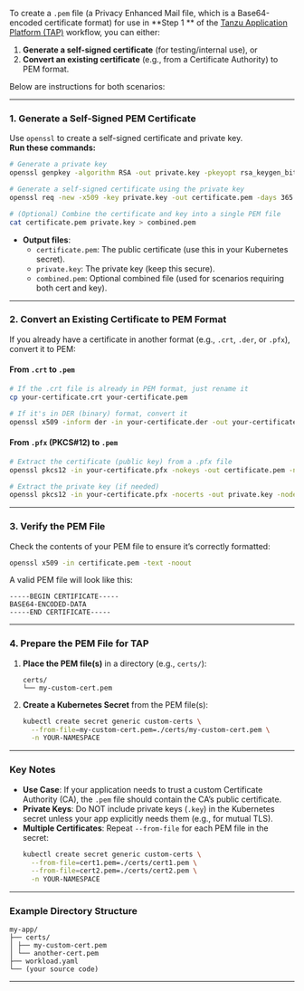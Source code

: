 To create a `.pem` file (a Privacy Enhanced Mail file, which is a Base64-encoded certificate format) for use in **Step 1
** of the [Tanzu Application Platform (TAP)](./README_TANZU.md) workflow, you can either:

1. **Generate a self-signed certificate** (for testing/internal use), or
2. **Convert an existing certificate** (e.g., from a Certificate Authority) to PEM format.

Below are instructions for both scenarios:

---

### **1. Generate a Self-Signed PEM Certificate**

Use `openssl` to create a self-signed certificate and private key.  
**Run these commands:**

```bash
# Generate a private key
openssl genpkey -algorithm RSA -out private.key -pkeyopt rsa_keygen_bits:2048

# Generate a self-signed certificate using the private key
openssl req -new -x509 -key private.key -out certificate.pem -days 365

# (Optional) Combine the certificate and key into a single PEM file
cat certificate.pem private.key > combined.pem
```

- **Output files**:
    - `certificate.pem`: The public certificate (use this in your Kubernetes secret).
    - `private.key`: The private key (keep this secure).
    - `combined.pem`: Optional combined file (used for scenarios requiring both cert and key).

---

### **2. Convert an Existing Certificate to PEM Format**

If you already have a certificate in another format (e.g., `.crt`, `.der`, or `.pfx`), convert it to PEM:

#### **From `.crt` to `.pem`**

```bash
# If the .crt file is already in PEM format, just rename it
cp your-certificate.crt your-certificate.pem

# If it's in DER (binary) format, convert it
openssl x509 -inform der -in your-certificate.der -out your-certificate.pem
```

#### **From `.pfx` (PKCS#12) to `.pem`**

```bash
# Extract the certificate (public key) from a .pfx file
openssl pkcs12 -in your-certificate.pfx -nokeys -out certificate.pem -nodes

# Extract the private key (if needed)
openssl pkcs12 -in your-certificate.pfx -nocerts -out private.key -nodes
```

---

### **3. Verify the PEM File**

Check the contents of your PEM file to ensure it’s correctly formatted:

```bash
openssl x509 -in certificate.pem -text -noout
```

A valid PEM file will look like this:

```
-----BEGIN CERTIFICATE-----
BASE64-ENCODED-DATA
-----END CERTIFICATE-----
```

---

### **4. Prepare the PEM File for TAP**

1. **Place the PEM file(s)** in a directory (e.g., `certs/`):
   ```
   certs/
   └── my-custom-cert.pem
   ```

2. **Create a Kubernetes Secret** from the PEM file(s):
   ```bash
   kubectl create secret generic custom-certs \
     --from-file=my-custom-cert.pem=./certs/my-custom-cert.pem \
     -n YOUR-NAMESPACE
   ```

---

### **Key Notes**

- **Use Case**: If your application needs to trust a custom Certificate Authority (CA), the `.pem` file should contain
  the CA’s public certificate.
- **Private Keys**: Do NOT include private keys (`.key`) in the Kubernetes secret unless your app explicitly needs
  them (e.g., for mutual TLS).
- **Multiple Certificates**: Repeat `--from-file` for each PEM file in the secret:
  ```bash
  kubectl create secret generic custom-certs \
    --from-file=cert1.pem=./certs/cert1.pem \
    --from-file=cert2.pem=./certs/cert2.pem \
    -n YOUR-NAMESPACE
  ```

---

### **Example Directory Structure**

```
my-app/
├── certs/
│ ├── my-custom-cert.pem
│ └── another-cert.pem
├── workload.yaml
└── (your source code)
```

---

